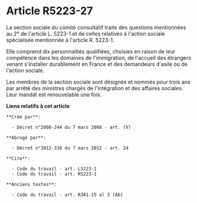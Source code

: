 # Article R5223-27

La section sociale du comité consultatif traite des questions mentionnées au 2° de l'article L. 5223-1 et de celles relatives
à l'action sociale spécialisée mentionnée à l'article R. 5223-1. 

Elle comprend dix personnalités qualifiées, choisies en raison de leur compétence dans les domaines de l'immigration, de
l'accueil des étrangers venant s'installer durablement en France et des demandeurs d'asile ou de l'action sociale. 

Les membres de la section sociale sont désignés et nommés pour trois ans par arrêté des ministres chargés de l'intégration et
des affaires sociales. Leur mandat est renouvelable une fois.

**Liens relatifs à cet article**

	**Créé par**:

	  - Décret n°2008-244 du 7 mars 2008 - art. (V)

	**Abrogé par**:

	  - Décret n°2012-336 du 7 mars 2012 - art. 24

	**Cite**:

	  - Code du travail - art. L5223-1
	  - Code du travail - art. R5223-1

	**Anciens textes**:

	  - Code du travail - art. R341-15 al 3 (Ab)
